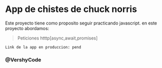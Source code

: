 # App de chistes de chuck norris

Este proyecto tiene como proposito seguir practicando javascript.
en este proyecto abordamos:

> Peticiones htttp[async,await,promises]

```
Link de la app en produccion: pend

```
### @VershyCode